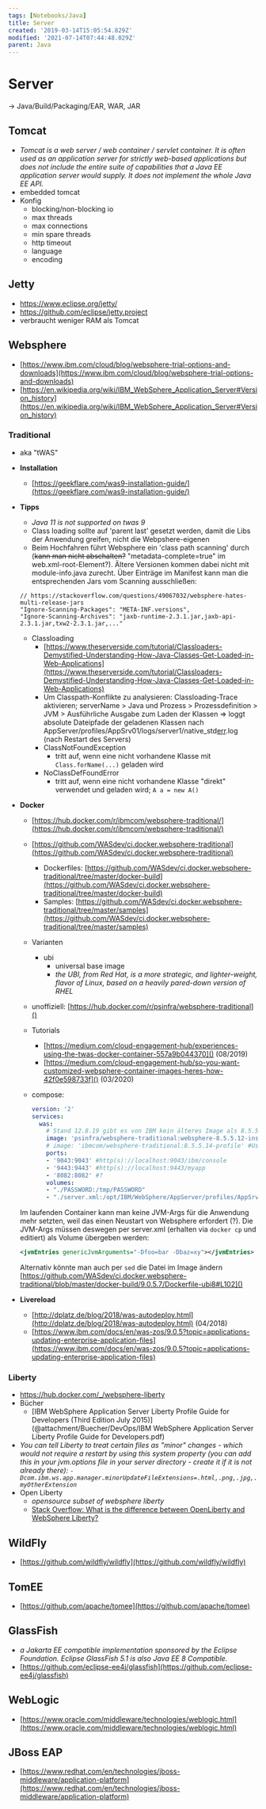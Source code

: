 ```yaml
---
tags: [Notebooks/Java]
title: Server
created: '2019-03-14T15:05:54.829Z'
modified: '2021-07-14T07:44:48.029Z'
parent: Java
---
```


# Server
→ Java/Build/Packaging/EAR, WAR, JAR

## Tomcat
  - *Tomcat is a web server / web container / servlet container. It is often used as an application server for strictly web-based applications but does not include the entire suite of capabilities that a Java EE application server would supply. It does not implement the whole Java EE API.*
  - embedded tomcat
  - Konfig
    - blocking/non-blocking io
    - max threads
    - max connections
    - min spare threads
    - http timeout
    - language
    - encoding


## Jetty
- https://www.eclipse.org/jetty/
- https://github.com/eclipse/jetty.project
- verbraucht weniger RAM als Tomcat


## Websphere
- [https://www.ibm.com/cloud/blog/websphere-trial-options-and-downloads](https://www.ibm.com/cloud/blog/websphere-trial-options-and-downloads)
- [https://en.wikipedia.org/wiki/IBM_WebSphere_Application_Server#Version_history](https://en.wikipedia.org/wiki/IBM_WebSphere_Application_Server#Version_history)

### Traditional
- aka "tWAS"
- **Installation**
  - [https://geekflare.com/was9-installation-guide/](https://geekflare.com/was9-installation-guide/)
- **Tipps**
  - *Java 11 is not supported on twas 9*
  - Class loading sollte auf 'parent last' gesetzt werden, damit die Libs der Anwendung greifen, nicht die Webpshere-eigenen
  - Beim Hochfahren führt Websphere ein 'class path scanning' durch (~~kann man nicht abschalten?~~ "metadata-complete=true" im web.xml-root-Element?). Ältere Versionen kommen dabei nicht mit module-info.java zurecht. Über Einträge im Manifest kann man die entsprechenden Jars vom Scanning ausschließen:
  ```
  // https://stackoverflow.com/questions/49067032/websphere-hates-multi-release-jars
  "Ignore-Scanning-Packages": "META-INF.versions",
  "Ignore-Scanning-Archives": "jaxb-runtime-2.3.1.jar,jaxb-api-2.3.1.jar,txw2-2.3.1.jar,..."
  ```
  - Classloading
    - [https://www.theserverside.com/tutorial/Classloaders-Demystified-Understanding-How-Java-Classes-Get-Loaded-in-Web-Applications](https://www.theserverside.com/tutorial/Classloaders-Demystified-Understanding-How-Java-Classes-Get-Loaded-in-Web-Applications)
    - Um Classpath-Konflikte zu analysieren: Classloading-Trace aktivieren; serverName > Java und Prozess > Prozessdefinition > JVM > Ausführliche Ausgabe zum Laden der Klassen => loggt absolute Dateipfade der geladenen Klassen nach AppServer/profiles/AppSrv01/logs/server1/native_std<u>err</u>.log (nach Restart des Servers)
    - ClassNotFoundException
      - tritt auf, wenn eine nicht vorhandene Klasse mit `Class.forName(...)` geladen wird
    - NoClassDefFoundError
      - tritt auf, wenn eine nicht vorhandene Klasse "direkt" verwendet und geladen wird; `A a = new A()`
- **Docker**
  - [https://hub.docker.com/r/ibmcom/websphere-traditional/](https://hub.docker.com/r/ibmcom/websphere-traditional/)
  - [https://github.com/WASdev/ci.docker.websphere-traditional](https://github.com/WASdev/ci.docker.websphere-traditional)
    - Dockerfiles: [https://github.com/WASdev/ci.docker.websphere-traditional/tree/master/docker-build](https://github.com/WASdev/ci.docker.websphere-traditional/tree/master/docker-build)
    - Samples: [https://github.com/WASdev/ci.docker.websphere-traditional/tree/master/samples](https://github.com/WASdev/ci.docker.websphere-traditional/tree/master/samples)
  - Varianten
    - ubi
      - universal base image
      - *the UBI, from Red Hat, is a more strategic, and lighter-weight, flavor of Linux, based on a heavily pared-down version of RHEL*
  - unoffiziell: [https://hub.docker.com/r/psinfra/websphere-traditional]()
  - Tutorials
    - [https://medium.com/cloud-engagement-hub/experiences-using-the-twas-docker-container-557a9b044370]() (08/2019)
    - [https://medium.com/cloud-engagement-hub/so-you-want-customized-websphere-container-images-heres-how-42f0e598733f]() (03/2020)
  - compose:

    ```yml
    version: '2'
    services:
      was:
        # Stand 12.8.19 gibt es von IBM kein älteres Image als 8.5.5.14 mehr
        image: 'psinfra/websphere-traditional:websphere-8.5.5.12-insecure-profile' #User=wsadmin, kein PW
        # image: 'ibmcom/websphere-traditional:8.5.5.14-profile' #User=wsadmin
        ports:
        - '9043:9043' #http(s)://localhost:9043/ibm/console
        - '9443:9443' #http(s)://localhost:9443/myapp
        - '8082:8082' #?
        volumes:
        - "./PASSWORD:/tmp/PASSWORD"
        - "./server.xml:/opt/IBM/WebSphere/AppServer/profiles/AppSrv01/config/cells/DefaultCell01/nodes/DefaultNode01/servers/server1/server.xml" #siehe unten
    ```

  Im laufenden Container kann man keine JVM-Args für die Anwendung mehr setzten, weil das einen Neustart von Websphere erfordert (?).
  Die JVM-Args müssen deswegen per server.xml (erhalten via `docker cp` und editiert) als Volume übergeben werden:

  ```xml
  <jvmEntries genericJvmArguments="-Dfoo=bar -Dbaz=xy"></jvmEntries>
  ```

  Alternativ könnte man auch per `sed` die Datei im Image ändern
  [https://github.com/WASdev/ci.docker.websphere-traditional/blob/master/docker-build/9.0.5.7/Dockerfile-ubi8#L102]()
- **Livereload**
  - [http://dplatz.de/blog/2018/was-autodeploy.html](http://dplatz.de/blog/2018/was-autodeploy.html) (04/2018)
  - [https://www.ibm.com/docs/en/was-zos/9.0.5?topic=applications-updating-enterprise-application-files](https://www.ibm.com/docs/en/was-zos/9.0.5?topic=applications-updating-enterprise-application-files)


### Liberty
  - https://hub.docker.com/_/websphere-liberty
  - Bücher
    - [IBM WebSphere Application Server Liberty Profile Guide for Developers (Third Edition July 2015)](@attachment/Buecher/DevOps/IBM WebSphere Application Server Liberty Profile Guide for Developers.pdf)
  - *You can tell Liberty to treat certain files as "minor" changes - which would not require a restart by using this system property (you can add this in your jvm.options file in your server directory - create it if it is not already there): `-Dcom.ibm.ws.app.manager.minorUpdateFileExtensions=.html,.png,.jpg,.myOtherExtension`*
  - Open Liberty
    - *opensource subset of websphere liberty*
    - [Stack Overflow: What is the difference between OpenLiberty and WebSphere Liberty?](https://stackoverflow.com/a/46306037/7437541)


## WildFly
- [https://github.com/wildfly/wildfly](https://github.com/wildfly/wildfly)


## TomEE
- [https://github.com/apache/tomee](https://github.com/apache/tomee)


## GlassFish
- *a Jakarta EE compatible implementation sponsored by the Eclipse Foundation. Eclipse GlassFish 5.1 is also Java EE 8 Compatible.*
- [https://github.com/eclipse-ee4j/glassfish](https://github.com/eclipse-ee4j/glassfish)


## WebLogic
- [https://www.oracle.com/middleware/technologies/weblogic.html](https://www.oracle.com/middleware/technologies/weblogic.html)


## JBoss EAP
- [https://www.redhat.com/en/technologies/jboss-middleware/application-platform](https://www.redhat.com/en/technologies/jboss-middleware/application-platform)
